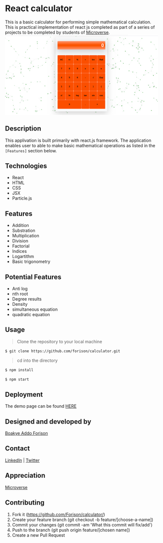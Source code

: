 # React calculator

This is a basic calculator for performing simple mathematical calculation. This is practical implementation of react js completed as part of a series of projects to be completed by students of 
[Microverse](https://www.microverse.org/ "The Global School for Remote Software Developers!").
![calculator](./app.png)

## Description

This applivation is built primarily with react.js framework. The application enables user to able to make basic mathematical operations as listed in the ```[Features]``` section below.

## Technologies

- React
- HTML
- CSS
- JSX
- Particle.js

## Features

- Addition
- Substration
- Multiplication
- Division
- Factorial
- Indices
- Logartithm
- Basic trigonometry

## Potential Features

- Anti log
- nth root
- Degree results
- Density
- simultaneous equation
- quadratic equation

## Usage

> Clone the repository to your local machine

```sh
$ git clone https://github.com/forison/calculator.git
```
> cd into the directory

```sh
$ npm install
```

```sh
$ npm start
```

## Deployment

The demo page can be found [HERE](https://guarded-harbor-05894.herokuapp.com/)

## Designed and developed by

[Boakye Addo Forison](https://github.com/Forison)

## Contact

[LinkedIn](https://www.linkedin.com/in/forison/) | [Twitter](https://twitter.com/addo_forison)

## Appreciation

[Microverse](https://www.microverse.org/ "The Global School for Remote Software Developers!")

## Contributing

1. Fork it (https://github.com/Forison/calculator/)
2. Create your feature branch (git checkout -b feature/[choose-a-name])
3. Commit your changes (git commit -am 'What this commit will fix/add')
4. Push to the branch (git push origin feature/[chosen name])
5. Create a new Pull Request